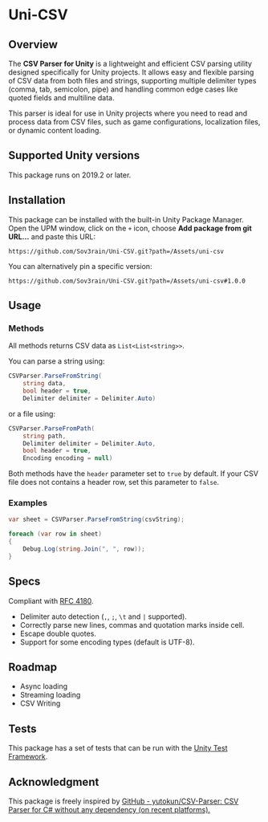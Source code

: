 # Uni-CSV

## Overview

The **CSV Parser for Unity** is a lightweight and efficient CSV parsing utility designed specifically for Unity projects. It allows easy and flexible parsing of CSV data from both files and strings, supporting multiple delimiter types (comma, tab, semicolon, pipe) and handling common edge cases like quoted fields and multiline data.

This parser is ideal for use in Unity projects where you need to read and process data from CSV files, such as game configurations, localization files, or dynamic content loading.

## Supported Unity versions

This package runs on 2019.2 or later.

## Installation

This package can be installed with the built-in Unity Package Manager. Open the UPM window, click on the `+` icon, choose **Add package from git URL...** and paste this URL:

```
https://github.com/Sov3rain/Uni-CSV.git?path=/Assets/uni-csv
```

You can alternatively pin a specific version:

```
https://github.com/Sov3rain/Uni-CSV.git?path=/Assets/uni-csv#1.0.0
```

## Usage

### Methods

All methods returns CSV data as `List<List<string>>`.

You can parse a string using:

```c#
CSVParser.ParseFromString(
    string data, 
    bool header = true, 
    Delimiter delimiter = Delimiter.Auto)
```

or a file using:

```c#
CSVParser.ParseFromPath(
    string path,
    Delimiter delimiter = Delimiter.Auto,
    bool header = true,
    Encoding encoding = null)
```

Both methods have the `header` parameter set to `true` by default. If your CSV file does not contains a header row, set this parameter to `false`.

### Examples

```c#
var sheet = CSVParser.ParseFromString(csvString);

foreach (var row in sheet)
{
    Debug.Log(string.Join(", ", row));
}
```

## Specs

Compliant with [RFC 4180](http://www.ietf.org/rfc/rfc4180.txt).

- Delimiter auto detection (`,`, `;`, `\t` and `|` supported).
- Correctly parse new lines, commas and quotation marks inside cell.
- Escape double quotes.
- Support for some encoding types (default is UTF-8).

## Roadmap

- Async loading
- Streaming loading
- CSV Writing

## Tests

This package has a set of tests that can be run with the [Unity Test Framework](https://docs.unity3d.com/Packages/com.unity.test-framework@1.4/manual/index.html).

## Acknowledgment

This package is freely inspired by [GitHub - yutokun/CSV-Parser: CSV Parser for C# without any dependency (on recent platforms).](https://github.com/yutokun/CSV-Parser)
